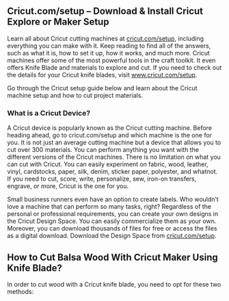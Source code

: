 <h2>Cricut.com/setup – Download & Install Cricut Explore or Maker Setup</h2>
<p>Learn all about Cricut cutting machines at <a href="https://github.com/schmeleryasmin2/cricutsetup">cricut.com/setup</a>, including everything you can make with it. Keep reading to find all of the answers, such as what it is, how to set it up, how it works, and much more. Cricut machines offer some of the most powerful tools in the craft toolkit. It even offers Knife Blade and materials to explore and cut. If you need to check out the details for your Cricut knife blades, visit <a href="https://github.com/schmeleryasmin2/cricutsetup">www.cricut.com/setup</a>.</p>
<p>Go through the Cricut setup guide below and learn about the Cricut machine setup and how to cut project materials.</p>
<h3>What is a Cricut Device?</h3>
<p>A Cricut device is popularly known as the Cricut cutting machine. Before heading ahead, go to cricut.com/setup and which machine is the one for you. It is not just an average cutting machine but a device that allows you to cut over 300 materials. You can perform anything you want with the different versions of the Cricut machines. There is no limitation on what you can cut with Cricut. You can easily experiment on fabric, wood, leather, vinyl, cardstocks, paper, silk, denim, sticker paper, polyester, and whatnot. If you need to cut, score, write, personalize, sew, iron-on transfers, engrave, or more, Cricut is the one for you.</p>
<p>Small business runners even have an option to create labels. Who wouldn’t love a machine that can perform so many tasks, right? Regardless of the personal or professional requirements, you can create your own designs in the Cricut Design Space. You can easily commercialize them as your own. Moreover, you can download thousands of files for free or access the files as a digital download. Download the Design Space from <a href="https://github.com/schmeleryasmin2/cricutsetup">cricut.com/setup</a>.</p>
<h2>How to Cut Balsa Wood With Cricut Maker Using Knife Blade?</h2>
<p>In order to cut wood with a Cricut knife blade, you need to opt for these two methods:</p>
